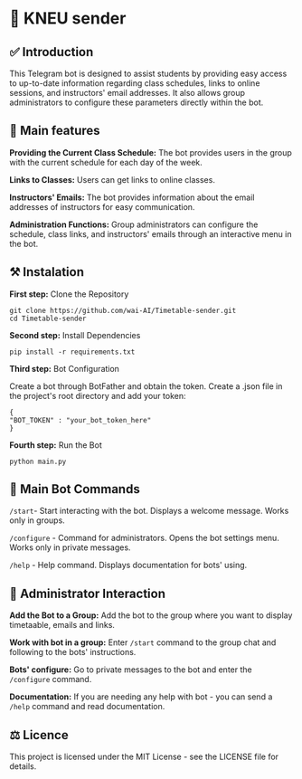 ﻿# 🤖 KNEU sender

## ✅ Introduction

This Telegram bot is designed to assist students by providing easy access to up-to-date information regarding class schedules, links to online sessions, and instructors' email addresses. It also allows group administrators to configure these parameters directly within the bot.


## 🎯 Main features

**Providing the Current Class Schedule:** The bot provides users in the group with the current schedule for each day of the week.

**Links to Classes:** Users can get links to online classes.

**Instructors' Emails:** The bot provides information about the email addresses of instructors for easy communication.

**Administration Functions:** Group administrators can configure the schedule, class links, and instructors' emails through an interactive menu in the bot.


## ⚒ Instalation

**First step:** Clone the Repository

```
git clone https://github.com/wai-AI/Timetable-sender.git
cd Timetable-sender
```


**Second step:** Install Dependencies

```
pip install -r requirements.txt
```


**Third step:** Bot Configuration

Create a bot through BotFather and obtain the token.
Create a .json file in the project's root directory and add your token:

```
{
"BOT_TOKEN" : "your_bot_token_here"
}
```


**Fourth step:** Run the Bot

```
python main.py
```


## 🤖 Main Bot Commands

```/start```- Start interacting with the bot. Displays a welcome message. Works only in groups.

```/configure``` - Command for administrators. Opens the bot settings menu. Works only in private messages.

```/help``` - Help command. Displays documentation for bots' using.


## 👑 Administrator Interaction

**Add the Bot to a Group:** Add the bot to the group where you want to display timetaable, emails and links.

**Work with bot in a group:** Enter <code>/start</code> command to the group chat and following to the bots' instructions.

**Bots' configure:** Go to private messages to the bot and enter the <code>/configure</code> command.

**Documentation:** If you are needing any help with bot - you can send a <code>/help</code> command and read documentation.


## ⚖️ Licence

This project is licensed under the MIT License - see the LICENSE file for details.
